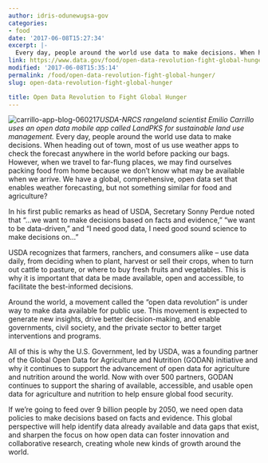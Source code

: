 ```yaml
---
author: idris-odunewugsa-gov
categories:
- food
date: '2017-06-08T15:27:34'
excerpt: |-
  Every day, people around the world use data to make decisions. When heading out of town, most of us use weather apps to check the forecast anywhere in the world before packing our bags. However, when we travel to far-flung…
link: https://www.data.gov/food/open-data-revolution-fight-global-hunger/
modified: '2017-06-08T15:35:14'
permalink: /food/open-data-revolution-fight-global-hunger/
slug: open-data-revolution-fight-global-hunger

title: Open Data Revolution to Fight Global Hunger
---
```


![carrillo-app-blog-060217](https://s3-us-gov-west-1.amazonaws.com/cg-0817d6e3-93c4-4de8-8b32-da6919464e61/carrillo-app-blog-060217.jpg)*USDA-NRCS rangeland scientist Emilio Carrillo uses an open data mobile app called LandPKS for sustainable land use management.*
Every day, people around the world use data to make decisions. When heading out of town, most of us use weather apps to check the forecast anywhere in the world before packing our bags. However, when we travel to far-flung places, we may find ourselves packing food from home because we don’t know what may be available when we arrive. We have a global, comprehensive, open data set that enables weather forecasting, but not something similar for food and agriculture?

In his first public remarks as head of USDA, Secretary Sonny Perdue noted that “…we want to make decisions based on facts and evidence,” “we want to be data-driven,” and “I need good data, I need good sound science to make decisions on…”

USDA recognizes that farmers, ranchers, and consumers alike – use data daily, from deciding when to plant, harvest or sell their crops, when to turn out cattle to pasture, or where to buy fresh fruits and vegetables. This is why it is important that data be made available, open and accessible, to facilitate the best-informed decisions.

Around the world, a movement called the “open data revolution” is under way to make data available for public use. This movement is expected to generate new insights, drive better decision-making, and enable governments, civil society, and the private sector to better target interventions and programs.

All of this is why the U.S. Government, led by USDA, was a founding partner of the Global Open Data for Agriculture and Nutrition (GODAN) initiative and why it continues to support the advancement of open data for agriculture and nutrition around the world. Now with over 500 partners, GODAN continues to support the sharing of available, accessible, and usable open data for agriculture and nutrition to help ensure global food security.

If we’re going to feed over 9 billion people by 2050, we need open data policies to make decisions based on facts and evidence. This global perspective will help identify data already available and data gaps that exist, and sharpen the focus on how open data can foster innovation and collaborative research, creating whole new kinds of growth around the world.
